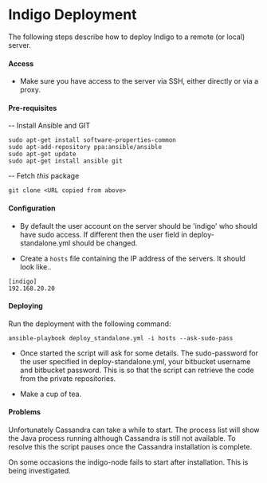 # Indigo Deployment 

The following steps describe how to deploy Indigo to a remote (or local) server.


#### Access 

* Make sure you have access to the server via SSH, either directly or via a proxy.

#### Pre-requisites

-- Install Ansible and GIT

``` 
sudo apt-get install software-properties-common
sudo apt-add-repository ppa:ansible/ansible
sudo apt-get update
sudo apt-get install ansible git
```
-- Fetch _this_ package 
```
git clone <URL copied from above> 
```

#### Configuration

* By default the user account on the server should be 'indigo' who should have sudo access.  If different then the user field in deploy-standalone.yml should be changed.

* Create a ```hosts``` file containing the IP address of the servers.  It should look like..

```
[indigo]
192.168.20.20
```


#### Deploying


Run the deployment with the following command:

```
ansible-playbook deploy_standalone.yml -i hosts --ask-sudo-pass 
```

* Once started the script will ask for some details. The sudo-password for the user specified in deploy-standalone.yml, your bitbucket username and bitbucket password.  This is so that the script can retrieve the code from the private repositories.

* Make a cup of tea.


#### Problems 

Unfortunately Cassandra can take a while to start. The process list will show the Java process running although Cassandra is still not available. To resolve this the script pauses once the Cassandra installation is complete. 

On some occasions the indigo-node fails to start after installation.  This is being investigated.
